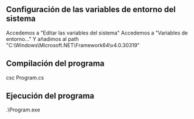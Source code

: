 ## Configuración de las variables de entorno del sistema
Accedemos a "Editar las variables del sistema"
Accedemos a "Variables de entorno..."
Y añadimos al path "C:\Windows\Microsoft.NET\Framework64\v4.0.30319"
## Compilación del programa
csc Program.cs
## Ejecución del programa
.\Program.exe
